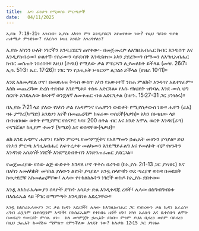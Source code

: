 ```yaml
---
title:  እጣ ፈንታን የሚወስኑ ምርጫዎች
date:   04/11/2025
---
```


`ኢያሱ 7:19-21ን አንብብ። ኢያሱ አካንን ምን እንዲያደርግ እየጠየቀው ነው? የዚህ ዓይነቱ ጥያቄ ጠቀሜታ ምንድነው? የእርሱን ኑዛዜ እንዴት እንረዳዋለን?
`




ኢያሱ አካንን ሁለት ነገሮችን እንዲያደርግ ጠየቀው፡- በመጀመሪያ፡ ለእግዚአብሔር ክብር እንዲሰጥ እና እንዲያከብረው፤ ሁለተኛ፡ የሰራውን ሳይደብቅ እንዲናዘዝ። አካን ያደረገውን በማመን ለእግዚአብሔር ክብር መስጠት ነበረበት። እዚህ (ቶዳህ) የሚለው ቃል ምስጋናን ሊያመለክት ይችላል (መዝ. 26፡7፣ ኢሳ. 51፡3፣ ኤር. 17፡26)፣ ነገር ግን የኃጢአት ኑዛዜንም ሊገልፅ ይችላል (ዕዝራ 10፡11)።

እንደ አለመታደል ሆኖ፣ በመጽሐፍ ቅዱስ ውስጥ አካን የእውነተኛ ንስሐ ምልክት እንዳሳየ አልተፃፈም። እስከ መጨረሻው ድረስ ተደብቆ እንደሚቆይ ተስፋ አድርጓል። የእሱ የክህደት ዝንባሌ እንደ ሙሴ ህግ ስርየት እንደሌለው ከፍተኛ ወንጀለኛ ለመቆጠር ብቁ አድርጎታል (ከዘኁ. 15፡27-31 ጋር ያነፃፅሩ)።

በኢያሱ 7፡21 ላይ ያለው የአካን ቃል የአዳምንና የሔዋንን ውድቀት የሚያስታውስ ነው። ሔዋን (ራአ) ዛፉ ያማረ(ካማድ) እንደሆነ አየች በመጨረሻም ከፍሬው ወሰደች(ላቃክ)። አካን በኑዛዜው ላይ በብዝበዛው ወቅት የሚያምር የሰናዖር ካባ፣ 200 ሰቅል ብር እና አንድ አሞሌ ወርቅ እንዳየ(ራዓ) ተናግሯል። ከዚያም ተመኘ (ካማድ) እና ወሰዳቸው(ላቃህ)።

ልክ እንደ አዳምና ሔዋን፣ የአካን ምርጫ የመጎምጀትና የአለማመን ኃጢአት መሆኑን ያሳያል። ይህ የአካን ምርጫ እግዚአብሔር ለፍጥረታቱ መልካሙን እንደማይፈልግ እና የመለኮት ብቻ የሆኑትን አንዳንድ አስደሳች ነገሮች እንደሚደብቅብን እንድንጠራጠር ያደርጋል።

የመጀመሪያው የሰው ልጅ ውድቀት እንዳለ ሆኖ ጥቅሱ በረዓብ (ከኢያሱ 2፡1-13 ጋር ያነፃፀሩ) እና በአካን አመለካከት መካከል ያለውን ልዩነት ያሳያል። አንዷ ሰላዮቹን ወደ ጣሪያዋ ወስዳ በመደበቅ ከወታደሮቹ አስመለጠቻቸው፤ ሌላው የተከለከሉትን ነገሮች ወስዶ ከኢያሱ ደበቀው።

አንዷ ለእስራኤላውያን ሰላዮች ደግነት አሳይታ ድል እንዲቀዳጁ ረዳች፤ ሌላው በስግብግብነቱ በእስራኤል ላይ ችግር በማምጣት እንዲሸነፉ አደረጋቸው።

`አንዷ ከእስራኤላውያን ጋር ቃል ኪዳን አደረገች፤ ሌላው ከእግዚአብሔር ጋር የነበረውን ቃል ኪዳን አፈረሰ። ረዓብ ራሷንም ቤተሰቧንም አዳነች፤ በእስራኤልም የተከበሩ ዜጎች ሆኑ፤ አካን እራሱን እና ቤተሰቡን ለሞት በመዳረግ የውርደት ምሳሌ ሆነ።  ስለ መጎምጀት ኃጢአት ያስቡ። ምንም ያህል ቢኖረን ወይም ባይኖረን በዚህ ኃጢአት ከመሸነፍ ማምለጥ የምንችለው እንዴት ነው? ከሉቃስ 12፡15 ጋር ያነፃፅሩ
`